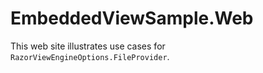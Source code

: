 EmbeddedViewSample.Web
===

This web site illustrates use cases for `RazorViewEngineOptions.FileProvider`.
